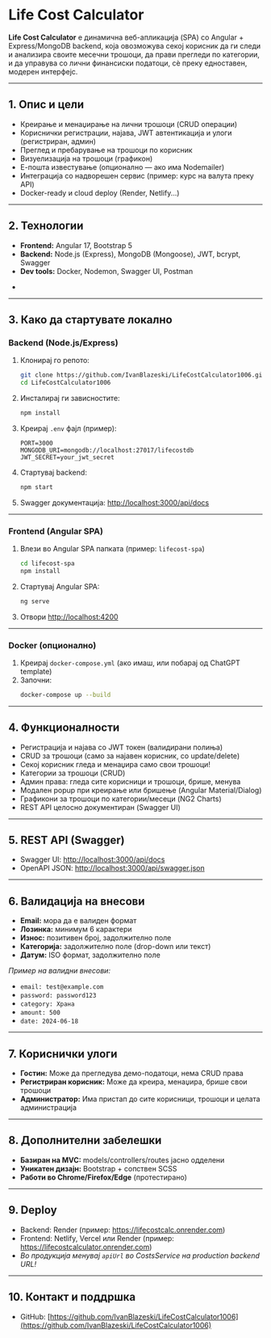 # Life Cost Calculator

**Life Cost Calculator** е динамична веб-апликација (SPA) со Angular + Express/MongoDB backend, која овозможува секој корисник да ги следи и анализира своите месечни трошоци, да прави прегледи по категории, и да управува со лични финансиски податоци, сѐ преку едноставен, модерен интерфејс.

---

## 1. Опис и цели

- Креирање и менаџирање на лични трошоци (CRUD операции)
- Кориснички регистрации, најава, JWT автентикација и улоги (регистриран, админ)
- Преглед и пребарување на трошоци по корисник
- Визуелизација на трошоци (графикон)
- Е-пошта известување (опционално — ако има Nodemailer)
- Интеграција со надворешен сервис (пример: курс на валута преку API)
- Docker-ready и cloud deploy (Render, Netlify...)

---

## 2. Технологии

- **Frontend:** Angular 17, Bootstrap 5
- **Backend:** Node.js (Express), MongoDB (Mongoose), JWT, bcrypt, Swagger
- **Dev tools:** Docker, Nodemon, Swagger UI, Postman

+


---

## 3. Како да стартувате локално

### Backend (Node.js/Express)

1. Клонирај го репото:
    ```bash
    git clone https://github.com/IvanBlazeski/LifeCostCalculator1006.git
    cd LifeCostCalculator1006
    ```
2. Инсталирај ги зависностите:
    ```bash
    npm install
    ```
3. Креирај `.env` фајл (пример):
    ```
    PORT=3000
    MONGODB_URI=mongodb://localhost:27017/lifecostdb
    JWT_SECRET=your_jwt_secret
    ```
4. Стартувај backend:
    ```bash
    npm start
    ```
5. Swagger документација: [http://localhost:3000/api/docs](http://localhost:3000/api/docs)

---

### Frontend (Angular SPA)

1. Влези во Angular SPA папката (пример: `lifecost-spa`)
    ```bash
    cd lifecost-spa
    npm install
    ```
2. Стартувај Angular SPA:
    ```bash
    ng serve
    ```
3. Отвори [http://localhost:4200](http://localhost:4200)

---

### Docker (опционално)

1. Креирај `docker-compose.yml` (ако имаш, или побарај од ChatGPT template)
2. Започни:
    ```bash
    docker-compose up --build
    ```

---

## 4. Функционалности

- Регистрација и најава со JWT токен (валидирани полиња)
- CRUD за трошоци (само за најавен корисник, со update/delete)
- Секој корисник гледа и менаџира само свои трошоци!
- Категории за трошоци (CRUD)
- Админ права: гледа сите корисници и трошоци, брише, менува
- Модален popup при креирање или бришење (Angular Material/Dialog)
- Графикони за трошоци по категории/месеци (NG2 Charts)
- REST API целосно документиран (Swagger UI)

---

## 5. REST API (Swagger)

- Swagger UI: [http://localhost:3000/api/docs](http://localhost:3000/api/docs)
- OpenAPI JSON: [http://localhost:3000/api/swagger.json](http://localhost:3000/api/swagger.json)

---

## 6. Валидација на внесови

- **Email:** мора да е валиден формат
- **Лозинка:** минимум 6 карактери
- **Износ:** позитивен број, задолжително поле
- **Категорија:** задолжително поле (drop-down или текст)
- **Датум:** ISO формат, задолжително поле

*Пример на валидни внесови:*
- `email: test@example.com`
- `password: password123`
- `category: Храна`
- `amount: 500`
- `date: 2024-06-18`

---

## 7. Кориснички улоги

- **Гостин:** Може да прегледува демо-податоци, нема CRUD права
- **Регистриран корисник:** Може да креира, менаџира, брише свои трошоци
- **Администратор:** Има пристап до сите корисници, трошоци и целата администрација

---

## 8. Дополнителни забелешки

- **Базиран на MVC:** models/controllers/routes јасно одделени
- **Уникатен дизајн:** Bootstrap + сопствен SCSS
- **Работи во Chrome/Firefox/Edge** (протестирано)

---

## 9. Deploy

- Backend: Render (пример: https://lifecostcalc.onrender.com)
- Frontend: Netlify, Vercel или Render (пример: https://lifecostcalculator.onrender.com)
- *Во продукција менувај `apiUrl` во CostsService на production backend URL!*

---

## 10. Контакт и поддршка

- GitHub: [https://github.com/IvanBlazeski/LifeCostCalculator1006](https://github.com/IvanBlazeski/LifeCostCalculator1006)




